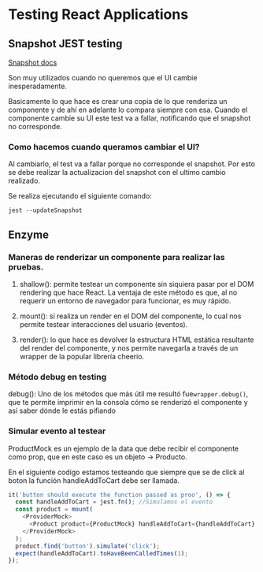 # Testing React Applications

## Snapshot JEST testing

[Snapshot docs](https://jestjs.io/docs/snapshot-testing)

Son muy utilizados cuando no queremos que el UI cambie inesperadamente.

Basicamente lo que hace es crear una copia de lo que renderiza un componente y de ahí en adelante lo compara siempre con esa. Cuando el componente cambie su UI este test va a fallar, notificando que el snapshot no corresponde.

### Como hacemos cuando queramos cambiar el UI?

Al cambiarlo, el test va a fallar porque no corresponde el snapshot. Por esto se debe realizar la actualizacion del snapshot con el ultimo cambio realizado.

Se realiza ejecutando el siguiente comando: 

`jest --updateSnapshot`

## Enzyme

### Maneras de renderizar un componente para realizar las pruebas.

1. shallow(): permite testear un componente sin siquiera pasar por el DOM rendering que hace React. La ventaja de este método es que, al no requerir un entorno de navegador para funcionar, es muy rápido.

2. mount(): sí realiza un render en el DOM del componente, lo cual nos permite testear interacciones del usuario (eventos).

3. render(): lo que hace es devolver la estructura HTML estática resultante del render del componente, y nos permite navegarla a través de un wrapper de la popular librería cheerio.

### Método debug en testing

debug(): Uno de los métodos que más útil me resultó fue`wrapper.debug()`, que te permite imprimir en la consola cómo se renderizó el componente y así saber dónde le estás pifiando

### Simular evento al testear

ProductMock es un ejemplo de la data que debe recibir el componente como prop, que en este caso es un objeto -> Producto.

En el siguiente codigo estamos testeando que siempre que se de click al boton la función handleAddToCart debe ser llamada.

```javascript
it('button should execute the function passed as proo', () => {
  const handleAddToCart = jest.fn(); //Simulamos el evento
  const product = mount(
    <ProviderMock>
      <Product product={ProductMock} handleAddToCart={handleAddToCart} />
    </ProviderMock>
  );
  product.find('button').simulate('click');
  expect(handleAddToCart).toHaveBeenCalledTimes(1);
});
```
